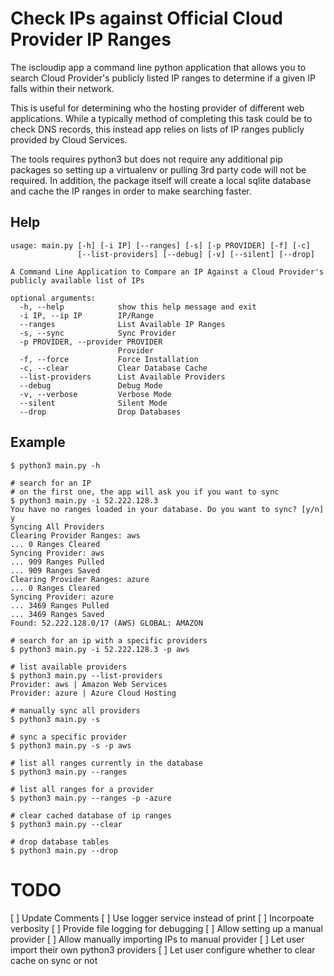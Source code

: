 # Check IPs against Official Cloud Provider IP Ranges

The iscloudip app a command line python application that allows you to search Cloud Provider's publicly listed IP ranges to determine if a given IP falls within their network.

This is useful for determining who the hosting provider of different web applications. While a typically method of completing this task could be to check DNS records, this instead app relies on lists of IP ranges publicly provided by Cloud Services.

The tools requires python3 but does not require any additional pip packages so setting up a virtualenv or pulling 3rd party code will not be required. In addition, the package itself will create a local sqlite database and cache the IP ranges in order to make searching faster.


## Help

```
usage: main.py [-h] [-i IP] [--ranges] [-s] [-p PROVIDER] [-f] [-c]
               [--list-providers] [--debug] [-v] [--silent] [--drop]

A Command Line Application to Compare an IP Against a Cloud Provider's publicly available list of IPs

optional arguments:
  -h, --help            show this help message and exit
  -i IP, --ip IP        IP/Range
  --ranges              List Available IP Ranges
  -s, --sync            Sync Provider
  -p PROVIDER, --provider PROVIDER
                        Provider
  -f, --force           Force Installation
  -c, --clear           Clear Database Cache
  --list-providers      List Available Providers
  --debug               Debug Mode
  -v, --verbose         Verbose Mode
  --silent              Silent Mode
  --drop                Drop Databases
  ```

## Example

```
$ python3 main.py -h

# search for an IP
# on the first one, the app will ask you if you want to sync
$ python3 main.py -i 52.222.128.3
You have no ranges loaded in your database. Do you want to sync? [y/n] y
Syncing All Providers
Clearing Provider Ranges: aws
... 0 Ranges Cleared
Syncing Provider: aws
... 909 Ranges Pulled
... 909 Ranges Saved
Clearing Provider Ranges: azure
... 0 Ranges Cleared
Syncing Provider: azure
... 3469 Ranges Pulled
... 3469 Ranges Saved
Found: 52.222.128.0/17 (AWS) GLOBAL: AMAZON

# search for an ip with a specific providers
$ python3 main.py -i 52.222.128.3 -p aws

# list available providers
$ python3 main.py --list-providers
Provider: aws | Amazon Web Services
Provider: azure | Azure Cloud Hosting

# manually sync all providers
$ python3 main.py -s

# sync a specific provider
$ python3 main.py -s -p aws

# list all ranges currently in the database
$ python3 main.py --ranges

# list all ranges for a provider
$ python3 main.py --ranges -p -azure

# clear cached database of ip ranges
$ python3 main.py --clear

# drop database tables
$ python3 main.py --drop

```

# TODO

[ ] Update Comments
[ ] Use logger service instead of print
    [ ] Incorpoate verbosity
    [ ] Provide file logging for debugging
[ ] Allow setting up a manual provider
[ ] Allow manually importing IPs to manual provider
[ ] Let user import their own python3 providers
[ ] Let user configure whether to clear cache on sync or not
